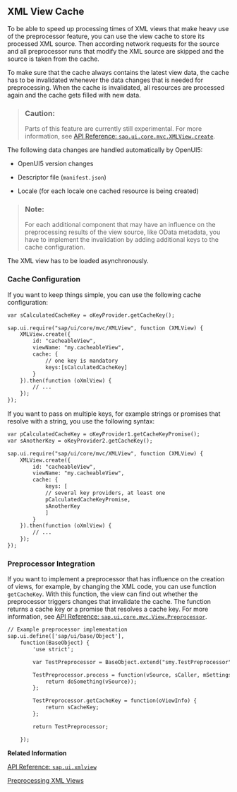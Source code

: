 <!-- loio3d85d5eec1594be0a71236d5e61f89aa -->

## XML View Cache

To be able to speed up processing times of XML views that make heavy use of the preprocessor feature, you can use the view cache to store its processed XML source. Then according network requests for the source and all preprocessor runs that modify the XML source are skipped and the source is taken from the cache.

To make sure that the cache always contains the latest view data, the cache has to be invalidated whenever the data changes that is needed for preprocessing. When the cache is invalidated, all resources are processed again and the cache gets filled with new data.

> ### Caution:  
> Parts of this feature are currently still experimental. For more information, see [API Reference: `sap.ui.core.mvc.XMLView.create`](https://ui5.sap.com/#/api/sap.ui.core.mvc.XMLView%23methods/sap.ui.core.mvc.XMLView.create). 

The following data changes are handled automatically by OpenUI5:

-   OpenUI5 version changes

-   Descriptor file \(`manifest.json`\)

-   Locale \(for each locale one cached resource is being created\)


> ### Note:  
> For each additional component that may have an influence on the preprocessing results of the view source, like OData metadata, you have to implement the invalidation by adding additional keys to the cache configuration.

The XML view has to be loaded asynchronously.



### Cache Configuration

If you want to keep things simple, you can use the following cache configuration:

```xml
var sCalculatedCacheKey = oKeyProvider.getCacheKey();

sap.ui.require("sap/ui/core/mvc/XMLView", function (XMLView) {
	XMLView.create({
		id: "cacheableView",
		viewName: "my.cacheableView",
		cache: {
			// one key is mandatory
			keys:[sCalculatedCacheKey]
		}
	}).then(function (oXmlView) {
		// ...
	});
});
```

If you want to pass on multiple keys, for example strings or promises that resolve with a string, you use the following syntax:

```xml
var pCalculatedCacheKey = oKeyProvider1.getCacheKeyPromise();
var sAnotherKey = oKeyProvider2.getCacheKey();

sap.ui.require("sap/ui/core/mvc/XMLView", function (XMLView) {
	XMLView.create({
		id: "cacheableView",
		viewName: "my.cacheableView",
		cache: {
			keys: [
			// several key providers, at least one
			pCalculatedCacheKeyPromise,
			sAnotherKey
			]
		}
	}).then(function (oXmlView) {
		// ...
	});
});
```



<a name="loio3d85d5eec1594be0a71236d5e61f89aa__ViewCache_Preprocessor"/>

### Preprocessor Integration

If you want to implement a preprocessor that has influence on the creation of views, for example, by changing the XML code, you can use function `getCacheKey`. With this function, the view can find out whether the preprocessor triggers changes that invalidate the cache. The function returns a cache key or a promise that resolves a cache key. For more information, see [API Reference: `sap.ui.core.mvc.View.Preprocessor`](https://ui5.sap.com/#/api/sap.ui.core.mvc.View.Preprocessor). 

```xml
// Example preprocessor implementation
sap.ui.define(['sap/ui/base/Object'],
	function(BaseObject) {
		'use strict';

		var TestPreprocessor = BaseObject.extend("smy.TestPreprocessor", {});

		TestPreprocessor.process = function(vSource, sCaller, mSettings) {
			return doSomething(vSource));
		};

		TestPreprocessor.getCacheKey = function(oViewInfo) {
			return sCacheKey;
		};

		return TestPreprocessor;

	});
```

**Related Information**  


[API Reference: `sap.ui.xmlview`](https://ui5.sap.com/#/api/sap.ui/methods/sap.ui.xmlview)

[Preprocessing XML Views](preprocessing-xml-views-48b81b9.md "Applying preprocessing to views enables you to use features like XML templating. This feature is currently only enabled for XML views. On an abstract level, preprocessing means that a view can be modified during runtime before it is rendered. This makes it possible to use the templating syntax, as it is interpreted by the preprocessor. It also makes it possible to apply user customization.")

